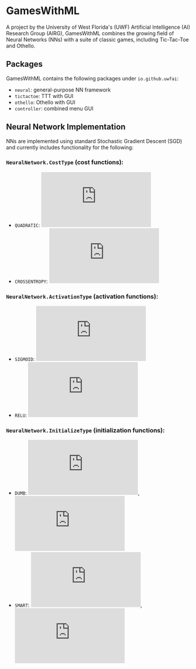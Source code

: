 # GamesWithML

A project by the University of West Florida's (UWF) Artificial Intelligence (AI) Research Group (AIRG), GamesWithML combines the growing field of Neural Networks (NNs) with a suite of classic games, including Tic-Tac-Toe and Othello.

## Packages

GamesWithML contains the following packages under `io.github.uwfai`:

* `neural`: general-purpose NN framework
* `tictactoe`: TTT with GUI
* `othello`: Othello with GUI
* `controller`: combined menu GUI

## Neural Network Implementation

NNs are implemented using standard Stochastic Gradient Descent (SGD) and currently includes functionality for the following:

### `NeuralNetwork.CostType` (cost functions):
* `QUADRATIC`: ![C equals one over two N times the sum across X of Y sub X minus A sub X squared](http://www.sciweavers.org/tex2img.php?eq=C%3D%5Cfrac%7B1%7D%7B2n%7D%5Csum_%7Bx%7D%20%28y_%7Bx%7D-a_%7Bx%7D%29%5E%7B2%7D&bc=White&fc=Black&im=jpg&fs=12&ff=modern&edit=0)
* `CROSSENTROPY`: ![C equals one over N times the sum across X of Y sub X times natural log of A sub X plus one minus Y sub X times natural log of one minus A sub X](http://www.sciweavers.org/tex2img.php?eq=C%3D%5Cfrac%7B1%7D%7Bn%7D%5Csum_%7Bx%7D%28a_%7Bx%7Dln%28y_%7Bx%7D%29%2B%281-a_%7Bx%7D%29ln%281-y_%7Bx%7D%29%29&bc=White&fc=Black&im=jpg&fs=12&ff=modern&edit=0)

### `NeuralNetwork.ActivationType` (activation functions):
* `SIGMOID`: ![sigma of z equals one over one minus E raised to negative Z](http://www.sciweavers.org/tex2img.php?eq=%5Csigma%20%28z%29%3D%5Cfrac%7B1%7D%7B1-e%5E%7B-z%7D%7D&bc=White&fc=Black&im=jpg&fs=12&ff=modern&edit=0)
* `RELU`: ![sigma of z equals natural log of one plus E raised to Z](http://www.sciweavers.org/tex2img.php?eq=%5Csigma%20%28z%29%3Dln%281%2Be%5E%7Bz%7D%29&bc=White&fc=Black&im=jpg&fs=12&ff=modern&edit=0)

### `NeuralNetwork.InitializeType` (initialization functions):
* `DUMB`: ![W sub X equals random minus random](http://www.sciweavers.org/tex2img.php?eq=w_%7Bx%7D%3Drand%28%29-rand%28%29&bc=White&fc=Black&im=jpg&fs=12&ff=modern&edit=0), ![B sub X equals random minus random](http://www.sciweavers.org/tex2img.php?eq=b_%7Bx%7D%3Drand%28%29-rand%28%29&bc=White&fc=Black&im=jpg&fs=12&ff=modern&edit=0)
* `SMART`: ![W sub X equals random minus random all over square root of n](http://www.sciweavers.org/tex2img.php?eq=w_%7Bx%7D%3D%5Cfrac%7Brand%28%29-rand%28%29%7D%7B%5Csqrt%7Bn%7D%7D&bc=White&fc=Black&im=jpg&fs=12&ff=modern&edit=0), ![B sub X equals random minus random](http://www.sciweavers.org/tex2img.php?eq=b_%7Bx%7D%3Drand%28%29-rand%28%29&bc=White&fc=Black&im=jpg&fs=12&ff=modern&edit=0)
